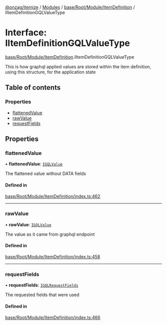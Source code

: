 [@onzag/itemize](../README.md) / [Modules](../modules.md) / [base/Root/Module/ItemDefinition](../modules/base_Root_Module_ItemDefinition.md) / IItemDefinitionGQLValueType

# Interface: IItemDefinitionGQLValueType

[base/Root/Module/ItemDefinition](../modules/base_Root_Module_ItemDefinition.md).IItemDefinitionGQLValueType

This is how graphql applied values are stored within
the item definition, using this structure, for the
application state

## Table of contents

### Properties

- [flattenedValue](base_Root_Module_ItemDefinition.IItemDefinitionGQLValueType.md#flattenedvalue)
- [rawValue](base_Root_Module_ItemDefinition.IItemDefinitionGQLValueType.md#rawvalue)
- [requestFields](base_Root_Module_ItemDefinition.IItemDefinitionGQLValueType.md#requestfields)

## Properties

### flattenedValue

• **flattenedValue**: [`IGQLValue`](gql_querier.IGQLValue.md)

The flattened value without DATA fields

#### Defined in

[base/Root/Module/ItemDefinition/index.ts:462](https://github.com/onzag/itemize/blob/f2db74a5/base/Root/Module/ItemDefinition/index.ts#L462)

___

### rawValue

• **rawValue**: [`IGQLValue`](gql_querier.IGQLValue.md)

The value as it came from graphql endpoint

#### Defined in

[base/Root/Module/ItemDefinition/index.ts:458](https://github.com/onzag/itemize/blob/f2db74a5/base/Root/Module/ItemDefinition/index.ts#L458)

___

### requestFields

• **requestFields**: [`IGQLRequestFields`](gql_querier.IGQLRequestFields.md)

The requested fields that were used

#### Defined in

[base/Root/Module/ItemDefinition/index.ts:466](https://github.com/onzag/itemize/blob/f2db74a5/base/Root/Module/ItemDefinition/index.ts#L466)
